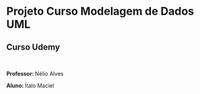 # Projeto Curso Modelagem de Dados UML

<h2> Curso Udemy </h2>
<br>

<p> <b> Professor: </b> Nélio Alves </p>
<p> <b> Aluno: </b> Ítalo Maciel </p>
